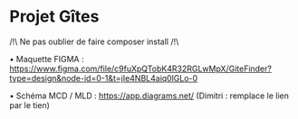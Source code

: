 # Projet Gîtes

/!\ Ne pas oublier de faire composer install /!\

• Maquette FIGMA : 
https://www.figma.com/file/c9fuXpQTobK4R32RGLwMpX/GiteFinder?type=design&node-id=0-1&t=jIe4NBL4aiq0lGLo-0

• Schéma MCD / MLD : 
https://app.diagrams.net/ (Dimitri : remplace le lien par le tien)